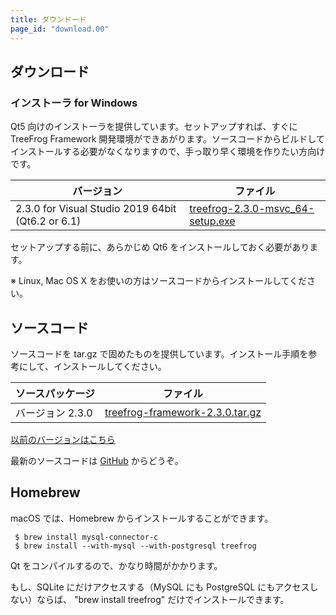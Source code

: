 ```yaml
---
title: ダウンドード
page_id: "download.00"
---
```


## ダウンロード

### インストーラ for Windows

Qt5 向けのインストーラを提供しています。セットアップすれば、すぐに TreeFrog Framework 開発環境ができあがります。ソースコードからビルドしてインストールする必要がなくなりますので、手っ取り早く環境を作りたい方向けです。

<div class="table-div" markdown="1">

| バージョン                                       | ファイル                                  |
|------------------------------------------------|---------------------------------------|
| 2.3.0 for Visual Studio 2019 64bit (Qt6.2 or 6.1) | [<i class="fa fa-download" aria-hidden="true"></i> treefrog-2.3.0-msvc_64-setup.exe](https://github.com/treefrogframework/treefrog-framework/releases/download/v2.3.0/treefrog-2.3.0-msvc_64-setup.exe) |

</div>

セットアップする前に、あらかじめ Qt6 をインストールしておく必要があります。

※ Linux, Mac OS X をお使いの方はソースコードからインストールしてください。

## ソースコード

ソースコードを tar.gz で固めたものを提供しています。インストール手順を参考にして、インストールしてください。

<div class="table-div" markdown="1">

| ソースパッケージ  | ファイル                         |
|-------------------|----------------------------------|
| バージョン 2.3.0 | [<i class="fa fa-download" aria-hidden="true"></i> treefrog-framework-2.3.0.tar.gz](https://github.com/treefrogframework/treefrog-framework/archive/v2.3.0.tar.gz) |

</div>

 [以前のバージョンはこちら <i class="fa fa-angle-double-right" aria-hidden="true"></i>](https://github.com/treefrogframework/treefrog-framework/releases)

最新のソースコードは [GitHub](https://github.com/treefrogframework/) からどうぞ。

## Homebrew

macOS では、Homebrew からインストールすることができます。

```
 $ brew install mysql-connector-c
 $ brew install --with-mysql --with-postgresql treefrog
```

Qt をコンパイルするので、かなり時間がかかります。

もし、SQLite にだけアクセスする（MySQL にも PostgreSQL にもアクセスしない）ならば、 "brew install treefrog" だけでインストールできます。
